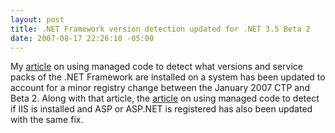```yaml
---
layout: post
title: .NET Framework version detection updated for .NET 3.5 Beta 2
date: 2007-08-17 22:26:10 -05:00
---
```


My [article](http://www.codeproject.com/useritems/frameworkversiondetection.asp) on using managed code to detect what versions and service packs of the .NET Framework are installed on a system has been updated to account for a minor registry change between the January 2007 CTP and Beta 2. Along with that article, the [article](http://www.codeproject.com/useritems/iisdetection.asp) on using managed code to detect if IIS is installed and ASP or ASP.NET is registered has also been updated with the same fix.
